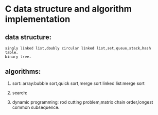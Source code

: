 # C data structure and algorithm implementation

## data structure:
    singly linked list,doubly circular linked list,set,queue,stack,hash table.
    binary tree.

## algorithms:

1. sort:
    array:bubble sort,quick sort,merge sort
    linked list:merge sort

2. search:


3. dynamic programming:
rod cutting problem,matrix chain order,longest common subsequence.
